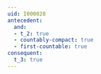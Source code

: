 ```yaml
---
uid: I000028
antecedent:
  and:
  - t_2: true
  - countably-compact: true
  - first-countable: true
consequent:
  t_3: true
---
```

